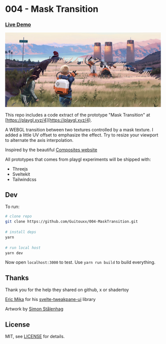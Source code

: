 # 004 - Mask Transition

### [Live Demo](https://playgl-004-mask-transition.netlify.app)

![Demo Screenshot](https://github.com/Guitouxx/004-MaskTransition/blob/main/static/screenshot.jpg?raw=true)

This repo includes a code extract of the prototype "Mask Transition" at [https://playgl.xyz/4](https://playgl.xyz/4).

A WEBGL transition between two textures controlled by a mask texture.
I added a little UV offset to emphasize the effect.
Try to resize your viewport to alternate the axis interpolation.

Inspired by the beautiful [Composites website](https://composites.archi)

All prototypes that comes from playgl experiments will be shipped with:
- Threejs  
- Sveltekit  
- Tailwindcss

## Dev


To run:

```sh
# clone repo
git clone https://github.com/Guitouxx/004-MaskTransition.git

# install deps
yarn

# run local host
yarn dev
```

Now open `localhost:3000` to test. Use `yarn run build` to build everything.

## Thanks

Thank you for the help they shared on github, x or shadertoy 

[Eric Mika](https://github.com/kitschpatrol) for his [svelte-tweakpane-ui](https://github.com/kitschpatrol/svelte-tweakpane-ui) library

Artwork by [Simon Stålenhag](https://www.simonstalenhag.se)


## License

MIT, see [LICENSE](https://github.com/Guitouxx/004-MaskTransition/blob/main/LICENSE) for details.
